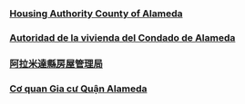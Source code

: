 <RenderIf language="en,tl">

### [Housing Authority County of Alameda](http://www.haca.net/)

</RenderIf>
<RenderIf language="es">
 
 ### [Autoridad de la vivienda del Condado de Alameda](http://www.haca.net/)

</RenderIf>
<RenderIf language="zh">

### [阿拉米達縣房屋管理局](http://www.haca.net/)

</RenderIf>
<RenderIf language="vi">

### [Cơ quan Gia cư Quận Alameda](http://www.haca.net/)

</RenderIf>
